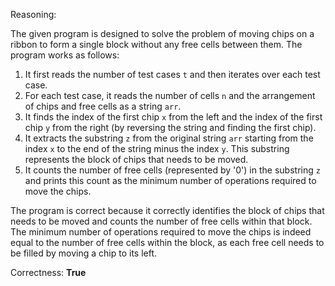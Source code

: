Reasoning:

The given program is designed to solve the problem of moving chips on a ribbon to form a single block without any free cells between them. The program works as follows:

1. It first reads the number of test cases `t` and then iterates over each test case.
2. For each test case, it reads the number of cells `n` and the arrangement of chips and free cells as a string `arr`.
3. It finds the index of the first chip `x` from the left and the index of the first chip `y` from the right (by reversing the string and finding the first chip).
4. It extracts the substring `z` from the original string `arr` starting from the index `x` to the end of the string minus the index `y`. This substring represents the block of chips that needs to be moved.
5. It counts the number of free cells (represented by '0') in the substring `z` and prints this count as the minimum number of operations required to move the chips.

The program is correct because it correctly identifies the block of chips that needs to be moved and counts the number of free cells within that block. The minimum number of operations required to move the chips is indeed equal to the number of free cells within the block, as each free cell needs to be filled by moving a chip to its left.

Correctness: **True**